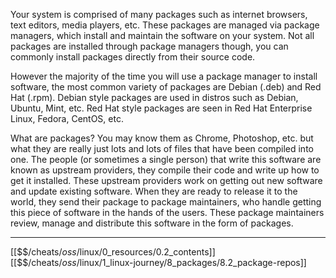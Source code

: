 Your system is comprised of many packages such as internet browsers, text editors, media players, etc.
These packages are managed via package managers, which install and maintain the software on your system.
Not all packages are installed through package managers though, 
you can commonly install packages directly from their source code.

However the majority of the time you will use a package manager to install software, 
the most common variety of packages are Debian (.deb) and Red Hat (.rpm).
Debian style packages are used in distros such as Debian, Ubuntu, Mint, etc.
Red Hat style packages are seen in Red Hat Enterprise Linux, Fedora, CentOS, etc.

What are packages? 
You may know them as Chrome, Photoshop, etc. 
but what they are really just lots and lots of files that have been compiled into one. 
The people (or sometimes a single person) that write this software are known as upstream providers,
they compile their code and write up how to get it installed. 
These upstream providers work on getting out new software and update existing software.
When they are ready to release it to the world, they send their package to package maintainers,
who handle getting this piece of software in the hands of the users.
These package maintainers review, manage and distribute this software in the form of packages.


---
[[$$$/$cheats/$oss/$linux/0_resources/0.2_contents]]
[[$$$/$cheats/$oss/$linux/1_linux-journey/8_packages/8.2_package-repos]]
